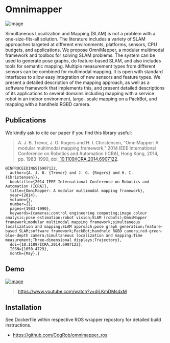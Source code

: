 # Omnimapper

![image](https://user-images.githubusercontent.com/2293573/86566424-791ba380-bf1e-11ea-87b3-fe3ca8b35de8.png)

Simultaneous Localization and Mapping (SLAM) is not a problem with a one-size-fits-all solution. The literature includes a variety of SLAM approaches targeted at different environments, platforms, sensors, CPU budgets, and applications. We propose OmniMapper, a modular multimodal framework and toolbox for solving SLAM problems. The system can be used to generate pose graphs, do feature-based SLAM, and also includes tools for semantic mapping. Multiple measurement types from different sensors can be combined for multimodal mapping. It is open with standard interfaces to allow easy integration of new sensors and feature types. We present a detailed description of the mapping approach, as well as a software framework that implements this, and present detailed descriptions of its applications to several domains including mapping with a service robot in an indoor environment, large- scale mapping on a PackBot, and mapping with a handheld RGBD camera.

## Publications

We kindly ask to cite our paper if you find this library useful:

> A. J. B. Trevor, J. G. Rogers and H. I. Christensen, "OmniMapper: A modular multimodal mapping framework," 2014 IEEE International Conference on Robotics and Automation (ICRA), Hong Kong, 2014, pp. 1983-1990, doi:[ 10.1109/ICRA.2014.6907122](https://doi.org/10.1109/ICRA.2014.6907122).

```
@INPROCEEDINGS{6907122,
  author={A. J. B. {Trevor} and J. G. {Rogers} and H. I. {Christensen}},
  booktitle={2014 IEEE International Conference on Robotics and Automation (ICRA)}, 
  title={OmniMapper: A modular multimodal mapping framework}, 
  year={2014},
  volume={},
  number={},
  pages={1983-1990},
  keywords={cameras;control engineering computing;image colour analysis;pose estimation;robot vision;SLAM (robots);OmniMapper framework;modular multimodal mapping framework;simultaneous localization and mapping;SLAM approach;pose graph generation;feature-based SLAM;software framework;PackBot;handheld RGBD camera;red-green-blue-depth camera;Simultaneous localization and mapping;Time measurement;Three-dimensional displays;Trajectory},
  doi={10.1109/ICRA.2014.6907122},
  ISSN={1050-4729},
  month={May},}
```

## Demo

[![image](https://user-images.githubusercontent.com/2293573/86566926-5473fb80-bf1f-11ea-91a8-dceda2382fa4.png)](https://www.youtube.com/watch?v=djLKmDMsdxM)

> https://www.youtube.com/watch?v=djLKmDMsdxM

## Installation

See Dockerfile within respective ROS wrapper repostory for detailed build instructions.

* https://github.com/CogRob/omnimapper_ros
